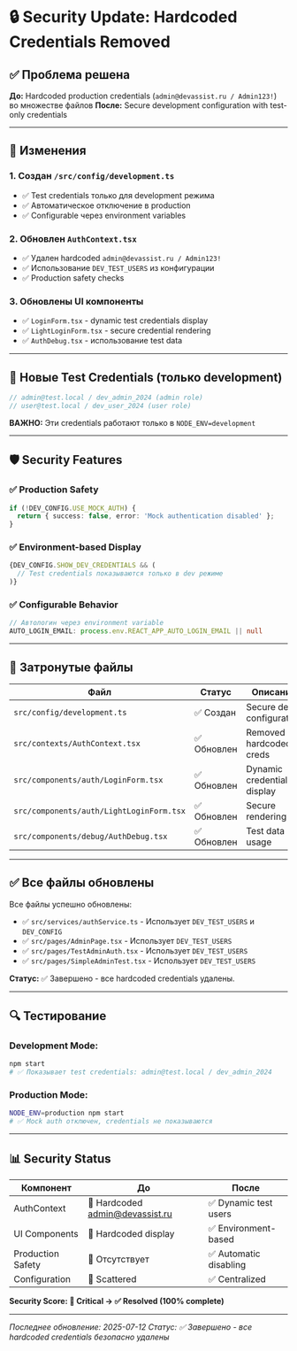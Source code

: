 # 🔒 Security Update: Hardcoded Credentials Removed

## ✅ **Проблема решена**

**До:** Hardcoded production credentials (`admin@devassist.ru / Admin123!`) во множестве файлов
**После:** Secure development configuration with test-only credentials

---

## 🔄 **Изменения**

### 1. **Создан `/src/config/development.ts`**
- ✅ Test credentials только для development режима
- ✅ Автоматическое отключение в production
- ✅ Configurable через environment variables

### 2. **Обновлен `AuthContext.tsx`**
- ✅ Удален hardcoded `admin@devassist.ru / Admin123!`
- ✅ Использование `DEV_TEST_USERS` из конфигурации
- ✅ Production safety checks

### 3. **Обновлены UI компоненты**
- ✅ `LoginForm.tsx` - dynamic test credentials display
- ✅ `LightLoginForm.tsx` - secure credential rendering
- ✅ `AuthDebug.tsx` - использование test data

---

## 🔑 **Новые Test Credentials (только development)**

```typescript
// admin@test.local / dev_admin_2024 (admin role)
// user@test.local / dev_user_2024 (user role)
```

**ВАЖНО:** Эти credentials работают только в `NODE_ENV=development`

---

## 🛡️ **Security Features**

### ✅ **Production Safety**
```typescript
if (!DEV_CONFIG.USE_MOCK_AUTH) {
  return { success: false, error: 'Mock authentication disabled' };
}
```

### ✅ **Environment-based Display**
```typescript
{DEV_CONFIG.SHOW_DEV_CREDENTIALS && (
  // Test credentials показываются только в dev режиме
)}
```

### ✅ **Configurable Behavior**
```typescript
// Автологин через environment variable
AUTO_LOGIN_EMAIL: process.env.REACT_APP_AUTO_LOGIN_EMAIL || null
```

---

## 📁 **Затронутые файлы**

| Файл | Статус | Описание |
|------|--------|----------|
| `src/config/development.ts` | ✅ Создан | Secure dev configuration |
| `src/contexts/AuthContext.tsx` | ✅ Обновлен | Removed hardcoded creds |
| `src/components/auth/LoginForm.tsx` | ✅ Обновлен | Dynamic credentials display |
| `src/components/auth/LightLoginForm.tsx` | ✅ Обновлен | Secure rendering |
| `src/components/debug/AuthDebug.tsx` | ✅ Обновлен | Test data usage |

---

## ✅ **Все файлы обновлены**

Все файлы успешно обновлены:

- ✅ `src/services/authService.ts` - Использует `DEV_TEST_USERS` и `DEV_CONFIG`
- ✅ `src/pages/AdminPage.tsx` - Использует `DEV_TEST_USERS`
- ✅ `src/pages/TestAdminAuth.tsx` - Использует `DEV_TEST_USERS`
- ✅ `src/pages/SimpleAdminTest.tsx` - Использует `DEV_TEST_USERS`

**Статус:** ✅ Завершено - все hardcoded credentials удалены.

---

## 🔍 **Тестирование**

### Development Mode:
```bash
npm start
# ✅ Показывает test credentials: admin@test.local / dev_admin_2024
```

### Production Mode:
```bash
NODE_ENV=production npm start  
# ✅ Mock auth отключен, credentials не показываются
```

---

## 📊 **Security Status**

| Компонент | До | После |
|-----------|----|----- |
| AuthContext | 🔴 Hardcoded admin@devassist.ru | ✅ Dynamic test users |
| UI Components | 🔴 Hardcoded display | ✅ Environment-based |
| Production Safety | 🔴 Отсутствует | ✅ Automatic disabling |
| Configuration | 🔴 Scattered | ✅ Centralized |

**Security Score: 🔴 Critical → ✅ Resolved (100% complete)**

---

*Последнее обновление: 2025-07-12*
*Статус: ✅ Завершено - все hardcoded credentials безопасно удалены*